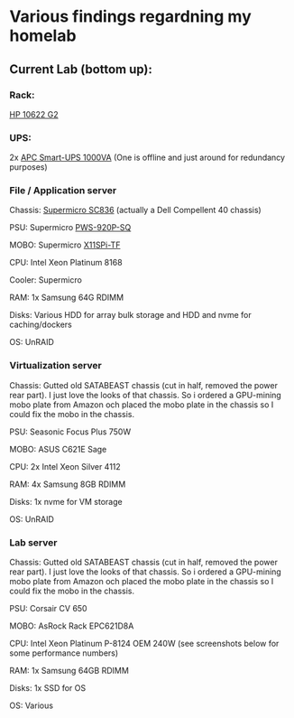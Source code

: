 # Various findings regardning my homelab

## Current Lab (bottom up):

### Rack:
[HP 10622 G2](https://cdn.cnetcontent.com/72/86/7286f4ef-70b7-41c9-b13c-1e88ae3dee7f.pdf)

### UPS:
2x [APC Smart-UPS 1000VA](https://www.apc.com/shop/us/en/products/APC-Smart-UPS-1000VA-USB-Serial-230V/P-SUA1000I) (One is offline and just around for redundancy purposes)

### File / Application server
Chassis: [Supermicro SC836](https://www.supermicro.com/en/products/chassis/3U/836/SC836TQ-R800B) (actually a Dell Compellent 40 chassis)

PSU: Supermicro [PWS-920P-SQ](https://store.supermicro.com/920w-1u-pws-920p-sq.html)

MOBO: Supermicro [X11SPi-TF](https://www.supermicro.com/en/products/motherboard/x11spi-tf)

CPU: Intel Xeon Platinum 8168 

Cooler: Supermicro 

RAM: 1x Samsung 64G RDIMM

Disks: Various HDD for array bulk storage and HDD and nvme for caching/dockers

OS: UnRAID


### Virtualization server
Chassis: Gutted old SATABEAST chassis (cut in half, removed the power rear part). I just love the looks of that chassis. So i ordered a GPU-mining mobo plate from Amazon och placed the mobo plate in the chassis so I could fix the mobo in the chassis.

PSU: Seasonic Focus Plus 750W

MOBO: ASUS C621E Sage

CPU: 2x Intel Xeon Silver 4112

RAM: 4x Samsung 8GB RDIMM

Disks: 1x nvme for VM storage

OS: UnRAID

### Lab server
Chassis: Gutted old SATABEAST chassis (cut in half, removed the power rear part). I just love the looks of that chassis. So i ordered a GPU-mining mobo plate from Amazon och placed the mobo plate in the chassis so I could fix the mobo in the chassis.

PSU: Corsair CV 650

MOBO: AsRock Rack EPC621D8A

CPU: Intel Xeon Platinum P-8124 OEM 240W (see screenshots below for some performance numbers)

RAM: 1x Samsung 64GB RDIMM

Disks: 1x SSD for OS

OS: Various

